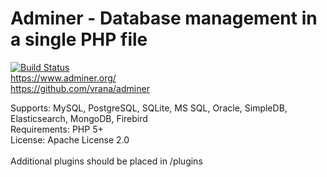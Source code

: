 # Adminer - Database management in a single PHP file
[![Build Status](https://travis-ci.org/cul/lito-adminer.svg?branch=master)](https://travis-ci.org/cul/lito-adminer)<br>
https://www.adminer.org/<br>
https://github.com/vrana/adminer<br>

Supports: MySQL, PostgreSQL, SQLite, MS SQL, Oracle, SimpleDB, Elasticsearch, MongoDB, Firebird<br>
Requirements: PHP 5+<br>
License: Apache License 2.0<br>
<br>
Additional plugins should be placed in /plugins
